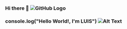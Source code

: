 ### Hi there 👋                                             ![GitHub Logo](https://user-images.githubusercontent.com/5713670/87202985-820dcb80-c2b6-11ea-9f56-7ec461c497c3.gif)
### console.log("Hello World!,  I'm LUIS")                   ![Alt Text](https://user-images.githubusercontent.com/5713670/87202985-820dcb80-c2b6-11ea-9f56-7ec461c497c3.gif)




<!--
**LVazquez2021/LVazquez2021** is a ✨ _special_ ✨ repository because its `README.md` (this file) appears on your GitHub profile.

Here are some ideas to get you started:

- 🔭 I’m currently working on ...
- 🌱 I’m currently learning ...
- 👯 I’m looking to collaborate on ...
- 🤔 I’m looking for help with ...
- 💬 Ask me about ...
- 📫 How to reach me: ...
- 😄 Pronouns: ...
- ⚡ Fun fact: ...
-->
